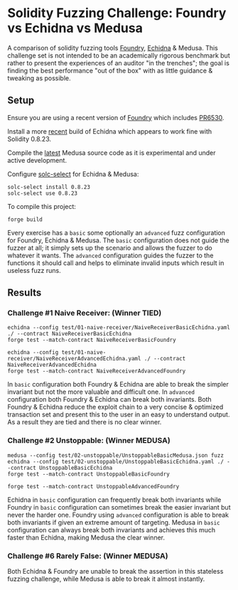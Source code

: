 # Solidity Fuzzing Challenge: Foundry vs Echidna vs Medusa #

A comparison of solidity fuzzing tools [Foundry](https://book.getfoundry.sh/), [Echidna](https://secure-contracts.com/program-analysis/echidna/index.html) & Medusa. This challenge set is not intended to be an academically rigorous benchmark but rather to present the experiences of an auditor "in the trenches"; the goal is finding the best performance "out of the box" with as little guidance & tweaking as possible.

## Setup ##

Ensure you are using a recent version of [Foundry](https://github.com/foundry-rs/foundry) which includes [PR6530](https://github.com/foundry-rs/foundry/pull/6530). 

Install a more [recent](https://github.com/crytic/echidna/actions/runs/6747387119) build of Echidna which appears to work fine with Solidity 0.8.23.

Compile the [latest](https://github.com/crytic/medusa) Medusa source code as it is experimental and under active development.

Configure [solc-select](https://github.com/crytic/solc-select) for Echidna & Medusa:

`solc-select install 0.8.23`\
`solc-select use 0.8.23`

To compile this project:

`forge build`

Every exercise has a `basic` some optionally an `advanced` fuzz configuration for Foundry, Echidna & Medusa. The `basic` configuration does not guide the fuzzer at all; it simply sets up the scenario and allows the fuzzer to do whatever it wants. The `advanced` configuration guides the fuzzer to the functions it should call and helps to eliminate invalid inputs which result in useless fuzz runs.

## Results ##

### Challenge #1 Naive Receiver: (Winner TIED) ###

`echidna --config test/01-naive-receiver/NaiveReceiverBasicEchidna.yaml ./ --contract NaiveReceiverBasicEchidna`\
`forge test --match-contract NaiveReceiverBasicFoundry`

`echidna --config test/01-naive-receiver/NaiveReceiverAdvancedEchidna.yaml ./ --contract NaiveReceiverAdvancedEchidna`\
`forge test --match-contract NaiveReceiverAdvancedFoundry`

In `basic` configuration both Foundry & Echidna are able to break the simpler invariant but not the more valuable and difficult one. In `advanced` configuration both Foundry & Echidna can break both invariants. Both Foundry & Echidna reduce the exploit chain to a very concise & optimized transaction set and present this to the user in an easy to understand output. As a result they are tied and there is no clear winner.

### Challenge #2 Unstoppable: (Winner MEDUSA) ###

`medusa --config test/02-unstoppable/UnstoppableBasicMedusa.json fuzz`\
`echidna --config test/02-unstoppable/UnstoppableBasicEchidna.yaml ./ --contract UnstoppableBasicEchidna`\
`forge test --match-contract UnstoppableBasicFoundry`

`forge test --match-contract UnstoppableAdvancedFoundry`

Echidna in `basic` configuration can frequently break both invariants while Foundry in `basic` configuration can sometimes break the easier invariant but never the harder one. Foundry using `advanced` configuration is able to break both invariants if given an extreme amount of targeting. Medusa in `basic` configuration can always break both invariants and achieves this much faster than Echidna, making Medusa the clear winner.

### Challenge #6 Rarely False: (Winner MEDUSA) ###

Both Echidna & Foundry are unable to break the assertion in this stateless fuzzing challenge, while Medusa is able to break it almost instantly.

